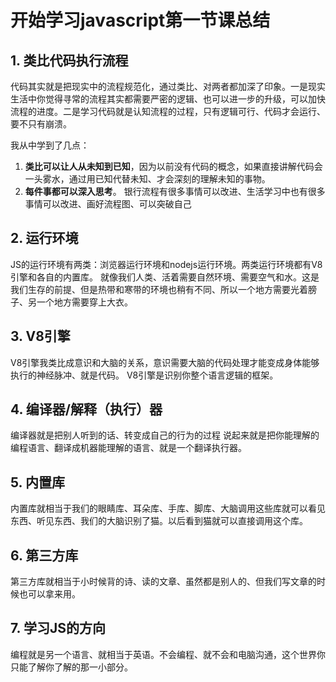 # 开始学习javascript第一节课总结


## 1. 类比代码执行流程
代码其实就是把现实中的流程规范化，通过类比、对两者都加深了印象。一是现实生活中你觉得寻常的流程其实都需要严密的逻辑、也可以进一步的升级，可以加快流程的进度。二是学习代码就是认知流程的过程，只有逻辑可行、代码才会运行、要不只有崩溃。

我从中学到了几点：
1. **类比可以让人从未知到已知**，因为以前没有代码的概念，如果直接讲解代码会一头雾水，通过用已知代替未知、才会深刻的理解未知的事物。
2. **每件事都可以深入思考**。 银行流程有很多事情可以改进、生活学习中也有很多事情可以改进、画好流程图、可以突破自己

## 2. 运行环境
JS的运行环境有两类：浏览器运行环境和nodejs运行环境。两类运行环境都有V8引擎和各自的内置库。
就像我们人类、活着需要自然环境、需要空气和水。这是我们生存的前提、但是热带和寒带的环境也稍有不同、所以一个地方需要光着膀子、另一个地方需要穿上大衣。

## 3. V8引擎
V8引擎我类比成意识和大脑的关系，意识需要大脑的代码处理才能变成身体能够执行的神经脉冲、就是代码。
V8引擎是识别你整个语言逻辑的框架。

## 4. 编译器/解释（执行）器
编译器就是把别人听到的话、转变成自己的行为的过程
说起来就是把你能理解的编程语言、翻译成机器能理解的语言、就是一个翻译执行器。

## 5. 内置库
内置库就相当于我们的眼睛库、耳朵库、手库、脚库、大脑调用这些库就可以看见东西、听见东西、我们的大脑识别了猫。以后看到猫就可以直接调用这个库。

## 6. 第三方库
第三方库就相当于小时候背的诗、读的文章、虽然都是别人的、但我们写文章的时候也可以拿来用。

## 7. 学习JS的方向
编程就是另一个语言、就相当于英语。不会编程、就不会和电脑沟通，这个世界你只能了解你了解的那一小部分。
